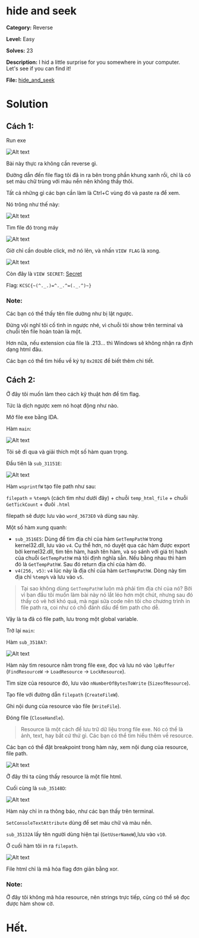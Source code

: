 
# hide and seek

**Category:** Reverse

**Level:** Easy

**Solves:** 23

**Description:** I hid a little surprise for you somewhere in your computer. Let's see if you can find it!

**File:** [hide_and_seek](../chall/rev_hide_and_seek.rar)

# Solution
## Cách 1:

Run exe

![Alt text](./img/image.png)

Bài này thực ra không cần reverse gì.

Đường dẫn đến file flag tôi đã in ra bên trong phần khung xanh rồi, chỉ là có set màu chữ trùng với màu nền nên không thấy thôi.

Tất cả những gì các bạn cần làm là Ctrl+C vùng đó và paste ra để xem.

Nó trông như thế này:

![Alt text](./img/image-1.png)

Tìm file đó trong máy

![Alt text](./img/image-2.png)

Giờ chỉ cần double click, mở nó lên, và nhấn `VIEW FLAG` là xong.

![Alt text](./img/image-3.png)

Còn đây là `VIEW SECRET`: [Secret](https://www.youtube.com/watch?v=dQw4w9WgXcQ)

Flag: `KCSC{~(^._.)=^._.^=(._.^)~}`

### Note:
Các bạn có thể thấy tên file dường như bị lật ngược.

Đừng vội nghĩ tôi cố tình in ngược nhé, vì chuỗi tôi show 
trên terminal và chuỗi tên file hoàn toàn là một.

Hơn nữa, nếu extension của file là .213... thì Windows sẽ không nhận ra định dạng html đâu.

Các bạn có thể tìm hiểu về ký tự `0x202E` để biết thêm chi tiết.

## Cách 2:

Ở đây tôi muốn làm theo cách kỹ thuật hơn để tìm flag.

Tức là dịch ngược xem nó hoạt động như nào.

Mở file exe bằng IDA.

Hàm `main`:

![Alt text](./img/image-4.png)

Tôi sẽ đi qua và giải thích một số hàm quan trọng.

Đầu tiên là `sub_31151E`:

![Alt text](./img/image-5.png)

Hàm `wsprintfW` tạo file path như sau:

`filepath` = `%temp%` (cách tìm như dưới đây) + chuỗi `temp_html_file` + chuỗi `GetTickCount` + đuôi `.html`

filepath sẽ được lưu vào `word_3673E0` và dùng sau này.

Một số hàm xung quanh:
- `sub_3516E5`: Dùng để tìm địa chỉ của hàm `GetTempPathW` trong kernel32.dll, lưu vào `v4`. Cụ thể hơn, nó duyệt qua các hàm được export bởi kernel32.dll, tìm tên hàm, hash tên hàm, và so sánh với giá trị hash của chuỗi `GetTempPathW` mà tôi định nghĩa sẵn. Nếu bằng nhau thì hàm đó là `GetTempPathW`. Sau đó return địa chỉ của hàm đó.
- `v4(256, v5)`: `v4` lúc này là địa chỉ của hàm `GetTempPathW`. Dòng này tìm địa chỉ `%temp%` và lưu vào `v5`.

> Tại sao không dùng `GetTempPathW` luôn mà phải tìm địa chỉ của nó? Bởi vì ban đầu tôi muốn làm bài này nó lắt léo hơn một chút, nhưng sau đó thấy có vẻ hơi khó quá, mà ngại sửa code nên tôi cho chương trình in file path ra, coi như có chỗ đánh dấu để tìm path cho dễ.

Vậy là ta đã có file path, lưu trong một global variable.

Trở lại `main`:

Hàm `sub_3518A7`:

![Alt text](./img/image-6.png)

Hàm này tìm resource nằm trong file exe, đọc và lưu nó vào `lpBuffer` (`FindResourceW` -> `LoadResource` -> `LockResource`).

Tìm size của resource đó, lưu vào `nNumberOfBytesToWrite` (`SizeofResource`).

Tạo file với đường dẫn `filepath` (`CreateFileW`).

Ghi nội dung của resource vào file (`WriteFile`).

Đóng file (`CloseHandle`).

> Resource là một cách để lưu trữ dữ liệu trong file exe. Nó có thể là ảnh, text, hay bất cứ thứ gì. Các bạn có thể tìm hiểu thêm về resource.

Các bạn có thể đặt breakpoint trong hàm này, xem nội dung của resource, file path.

![Alt text](./img/image-7.png)

Ở đây thì ta cũng thấy resource là một file html.

Cuối cùng là `sub_35148D`:

![Alt text](./img/image-8.png)

Hàm này chỉ in ra thông báo, như các bạn thấy trên terminal.

`SetConsoleTextAttribute` dùng để set màu chữ và màu nền.

`sub_35132A` lấy tên người dùng hiện tại (`GetUserNameW`),lưu vào `v10`.

Ở cuối hàm tôi in ra `filepath`.

![Alt text](./img/image-9.png)

File html chỉ là mã hóa flag đơn giản bằng xor.

### Note:
Ở đây tôi không mã hóa resource, nên strings trực tiếp, cũng có thể sẽ đọc được hàm show cờ.


# Hết.
